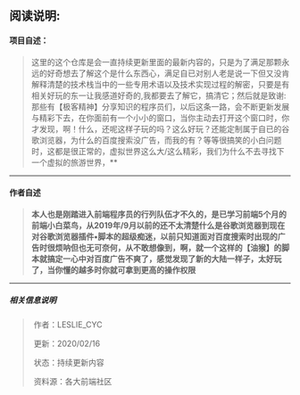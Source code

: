 ## 阅读说明:                                                                                               

####                                                                               **项目自述：**

>
>
>这里的这个仓库是会一直持续更新里面的最新内容的，只是为了满足那颗永远的好奇想去了解这个是什么东西心，满足自已对别人老是说一下但又没肯解释清楚的技术栈当中的一些专用术语以及技术实现过程的解密，只要是有相关好玩的东一让我感道好奇的,我都要去了解它，搞清它；然后就是致谢:那些有【极客精神】分享知识的程序员们，以后这条一路，会不断更新发展与精彩下去，在你面前有一个小小的窗口，当你主动去打开这个窗口时，你才发现，啊！什么，还呢这样子玩的吗？这么好玩？还能定制属于自已的谷歌浏览器，为什么的百度搜索没广告，而我的有？等等很搞笑的小白问题时，这都是很正常的，虚拟世界这么大/这么精彩，我们为什么不去寻找下一个虚拟的旅游世界，**

----------------------------------------------------------------------------------------------------------------------------------------------------------

#### 作者自述

> ​       **本人也是刚踏进入前端程序员的行列队伍才不久的，是已学习前端5个月的前端小白菜鸟，从2019年/9月以前的还不太清楚什么是谷歌浏览器到现在对谷歌浏览器插件•脚本的超级痴迷，以前只知道面对百度搜索时出现的广告时很烦呐但也无可奈何，从不敢想像到，啊，就一个这样的【油猴】的脚本就搞定一心中对百度广告不爽了，感觉发现了新的大陆一样子，太好玩了，当你懂的越多时你就可拿到更高的操作权限**

-----------------------------------------------------------------------------------------------------------------------------------------------------------

##### 相关信息说明

>​                                                                                                                                                作者：LESLIE_CYC
>
>​                                                                                                                                                更新：2020/02/16
>
>​                                                                                                                                                状态：持续更新内容
>
>​                                                                                                                                                 资料源：各大前端社区                                                                                                                                                 

